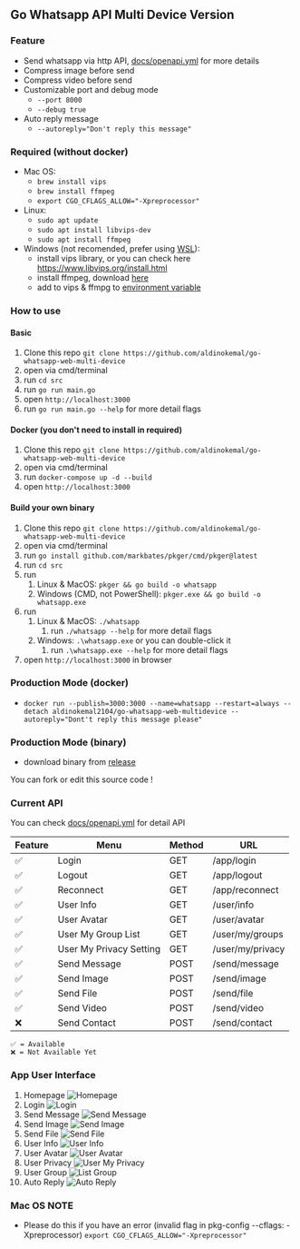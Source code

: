 ## Go Whatsapp API Multi Device Version

### Feature
- Send whatsapp via http API, [docs/openapi.yml](./docs/openapi.yaml) for more details
- Compress image before send
- Compress video before send
- Customizable port and debug mode
  - `--port 8000`
  - `--debug true`
- Auto reply message
  - `--autoreply="Don't reply this message"`

### Required (without docker)

- Mac OS:
    - `brew install vips`
    - `brew install ffmpeg`
    - `export CGO_CFLAGS_ALLOW="-Xpreprocessor"`
- Linux:
    - `sudo apt update`
    - `sudo apt install libvips-dev`
    - `sudo apt install ffmpeg`
- Windows (not recomended, prefer using [WSL](https://docs.microsoft.com/en-us/windows/wsl/install)):
    - install vips library, or you can check here https://www.libvips.org/install.html
    - install ffmpeg, download [here](https://www.ffmpeg.org/download.html#build-windows) 
    - add to vips & ffmpg to [environment variable](https://www.google.com/search?q=windows+add+to+environment+path)

### How to use

#### Basic

1. Clone this repo `git clone https://github.com/aldinokemal/go-whatsapp-web-multi-device`
2. open via cmd/terminal
3. run `cd src`
4. run `go run main.go`
5. open `http://localhost:3000`
6. run `go run main.go --help` for more detail flags

#### Docker (you don't need to install in required)

1. Clone this repo `git clone https://github.com/aldinokemal/go-whatsapp-web-multi-device`
2. open via cmd/terminal
3. run `docker-compose up -d --build`
4. open `http://localhost:3000`

#### Build your own binary 
1. Clone this repo `git clone https://github.com/aldinokemal/go-whatsapp-web-multi-device`
2. open via cmd/terminal
3. run `go install github.com/markbates/pkger/cmd/pkger@latest`
4. run `cd src`
5. run 
   1. Linux & MacOS: `pkger && go build -o whatsapp`
   2. Windows (CMD, not PowerShell): `pkger.exe && go build -o whatsapp.exe`
6. run 
   1. Linux & MacOS: `./whatsapp`
      1. run `./whatsapp --help` for more detail flags
   2. Windows: `.\whatsapp.exe` or you can double-click it
      1. run `.\whatsapp.exe --help` for more detail flags
7. open `http://localhost:3000` in browser

### Production Mode (docker)
- `docker run --publish=3000:3000 --name=whatsapp --restart=always --detach aldinokemal2104/go-whatsapp-web-multidevice --autoreply="Dont't reply this message please"`

### Production Mode (binary)
- download binary from [release](https://github.com/aldinokemal/go-whatsapp-web-multidevice/releases)

You can fork or edit this source code !

### Current API
You can check [docs/openapi.yml](./docs/openapi.yaml) for detail API

| Feature | Menu                    | Method | URL              | 
|---------|-------------------------|--------|------------------|
| ✅       | Login                   | GET    | /app/login       |
| ✅       | Logout                  | GET    | /app/logout      |  
| ✅       | Reconnect               | GET    | /app/reconnect   | 
| ✅       | User Info               | GET    | /user/info       |
| ✅       | User Avatar             | GET    | /user/avatar     |
| ✅       | User My Group List      | GET    | /user/my/groups  |
| ✅       | User My Privacy Setting | GET    | /user/my/privacy |
| ✅       | Send Message            | POST   | /send/message    |
| ✅       | Send Image              | POST   | /send/image      | 
| ✅       | Send File               | POST   | /send/file       | 
| ✅       | Send Video              | POST   | /send/video      | 
| ❌       | Send Contact            | POST   | /send/contact    | 

```
✅ = Available
❌ = Not Available Yet
```

### App User Interface

1. Homepage  ![Homepage](https://i.ibb.co/xg6r0BV/Screen-Shot-2022-04-23-at-19-55-56.png)
2. Login  ![Login](https://i.ibb.co/Yp3YJKM/Screen-Shot-2022-02-13-at-12-55-54.png)
3. Send Message ![Send Message](https://i.ibb.co/YcSfvmP/Screen-Shot-2022-02-13-at-12-58-58.png)
4. Send Image ![Send Image](https://i.ibb.co/HDVJZSN/Screen-Shot-2022-02-13-at-12-59-06.png)
5. Send File ![Send File](https://i.ibb.co/XxNnsQ8/Screen-Shot-2022-02-13-at-12-59-14.png)
6. User Info  ![User Info](https://i.ibb.co/BC0mNT7/Screen-Shot-2022-02-13-at-13-00-57.png)
7. User Avatar  ![User Avatar](https://i.ibb.co/TkzPbLZ/Screen-Shot-2022-02-13-at-13-01-39.png)
8. User Privacy ![User My Privacy](https://i.ibb.co/RQcC5m9/Screen-Shot-2022-02-13-at-12-58-47.png)
9. User Group  ![List Group](https://i.ibb.co/jfkgKdG/Screen-Shot-2022-05-12-at-21-12-06.png)
10. Auto Reply  ![Auto Reply](https://i.ibb.co/D4rTytX/IMG-20220517-162500.jpg)

### Mac OS NOTE

- Please do this if you have an error (invalid flag in pkg-config --cflags: -Xpreprocessor)
  `export CGO_CFLAGS_ALLOW="-Xpreprocessor"`
